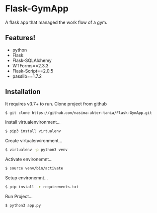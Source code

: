 # Flask-GymApp
A flask app that managed the work flow of a gym.

##  Features!
  - python
  - Flask
  - Flask-SQLAlchemy
  - WTForms==2.3.3
  - Flask-Script==2.0.5
  - passlib==1.7.2
  
## Installation

It requires  v3.7+ to run.
Clone project from github
```sh
$ git clone https://github.com/nasima-akter-tania/Flask-GymApp.git
```
Install virtualenvironment...
```sh
$ pip3 install virtualenv
```
Create virtualenvironment...
```sh
$ virtualenv -p python3 venv
```
Activate environemnt...
```sh
$ source venv/bin/activate
```
Setup environemnt...
```sh
$ pip install -r requirements.txt
```

Run Project...
```sh
$ python3 app.py
```


